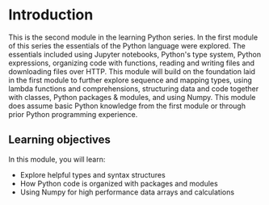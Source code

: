 # Introduction

This is the second module in the learning Python series. In the first module of this series the essentials of the Python language were explored. The essentials included using Jupyter notebooks, Python's type system, Python expressions, organizing code with functions, reading and writing files and downloading files over HTTP. This module will build on the foundation laid in the first module to further explore sequence and mapping types, using lambda functions and comprehensions, structuring data and code together with classes, Python packages & modules, and using Numpy. This module does assume basic Python knowledge from the first module or through prior Python programming experience.

## Learning objectives

In this module, you will learn:

- Explore helpful types and syntax structures
- How Python code is organized with packages and modules
- Using Numpy for high performance data arrays and calculations